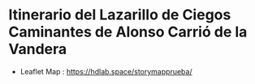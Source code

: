 # Itinerario del Lazarillo de Ciegos Caminantes de Alonso Carrió de la Vandera


- Leaflet Map : https://hdlab.space/storymapprueba/

